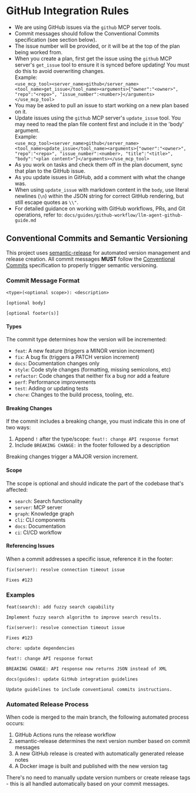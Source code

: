 # GitHub Integration Rules


- We are using GitHub issues via the `github` MCP server tools.
- Commit messages should follow the Conventional Commits specification (see section below).
- The issue number will be provided, or it will be at the top of the plan being worked from.
- When you create a plan, first get the issue using the `github` MCP server's `get_issue` tool to ensure it is synced before updating! You must do this to avoid overwriting changes.  
  Example:  
  `<use_mcp_tool><server_name>github</server_name><tool_name>get_issue</tool_name><arguments>{"owner":"<owner>", "repo":"<repo>", "issue_number":<number>}</arguments></use_mcp_tool>`
- You may be asked to pull an issue to start working on a new plan based on it.
- Update issues using the `github` MCP server's `update_issue` tool. You may need to read the plan file content first and include it in the 'body' argument.  
  Example:  
  `<use_mcp_tool><server_name>github</server_name><tool_name>update_issue</tool_name><arguments>{"owner":"<owner>", "repo":"<repo>", "issue_number":<number>, "title":"<title>", "body":"<plan content>"}</arguments></use_mcp_tool>`
- As you work on tasks and check them off in the plan document, sync that plan to the GitHub issue.
- As you update issues in GitHub, add a comment with what the change was.
- When using `update_issue` with markdown content in the `body`, use literal newlines (`\n`) within the JSON string for correct GitHub rendering, but still escape quotes as `\\"`.
- For detailed guidance on working with GitHub workflows, PRs, and Git operations, refer to: `docs/guides/github-workflow/llm-agent-github-guide.md`

## Conventional Commits and Semantic Versioning

This project uses [semantic-release](https://github.com/semantic-release/semantic-release) for automated version management and release creation. All commit messages **MUST** follow the [Conventional Commits](https://www.conventionalcommits.org/) specification to properly trigger semantic versioning.

### Commit Message Format

```
<type>(<optional scope>): <description>

[optional body]

[optional footer(s)]
```

#### Types

The commit type determines how the version will be incremented:

- `feat`: A new feature (triggers a MINOR version increment)
- `fix`: A bug fix (triggers a PATCH version increment)
- `docs`: Documentation changes only
- `style`: Code style changes (formatting, missing semicolons, etc)
- `refactor`: Code changes that neither fix a bug nor add a feature
- `perf`: Performance improvements
- `test`: Adding or updating tests
- `chore`: Changes to the build process, tooling, etc.

#### Breaking Changes

If the commit includes a breaking change, you must indicate this in one of two ways:

1. Append `!` after the type/scope: `feat!: change API response format`
2. Include `BREAKING CHANGE:` in the footer followed by a description

Breaking changes trigger a MAJOR version increment.

#### Scope

The scope is optional and should indicate the part of the codebase that's affected:

- `search`: Search functionality
- `server`: MCP server
- `graph`: Knowledge graph
- `cli`: CLI components
- `docs`: Documentation
- `ci`: CI/CD workflow

#### Referencing Issues

When a commit addresses a specific issue, reference it in the footer:

```
fix(server): resolve connection timeout issue

Fixes #123
```

### Examples

```
feat(search): add fuzzy search capability

Implement fuzzy search algorithm to improve search results.
```

```
fix(server): resolve connection timeout issue

Fixes #123
```

```
chore: update dependencies
```

```
feat!: change API response format

BREAKING CHANGE: API response now returns JSON instead of XML
```

```
docs(guides): update GitHub integration guidelines

Update guidelines to include conventional commits instructions.
```

### Automated Release Process

When code is merged to the main branch, the following automated process occurs:

1. GitHub Actions runs the release workflow
2. semantic-release determines the next version number based on commit messages
3. A new GitHub release is created with automatically generated release notes
4. A Docker image is built and published with the new version tag

There's no need to manually update version numbers or create release tags - this is all handled automatically based on your commit messages.
